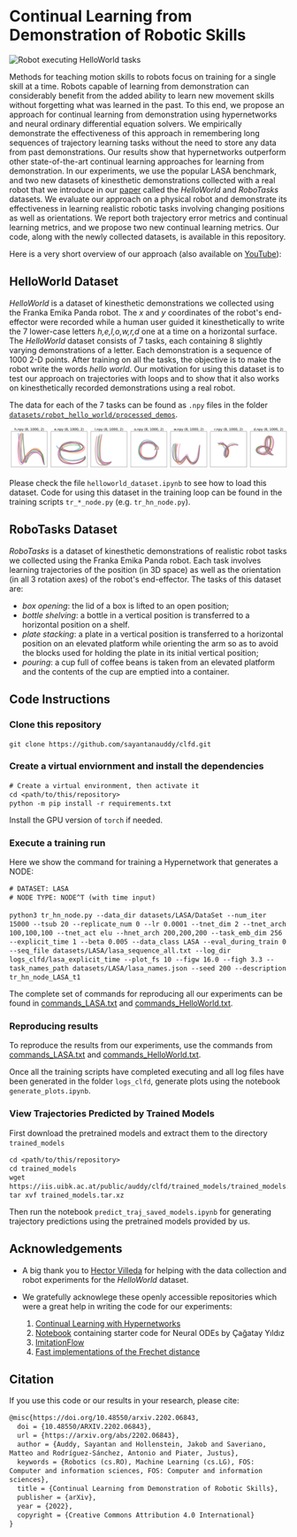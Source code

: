 # Continual Learning from Demonstration of Robotic Skills

![Robot executing HelloWorld tasks](videos_images/helloworld_robot.gif?raw=true "Robot executing HelloWorld tasks")

Methods for teaching motion skills to robots focus on training for a single skill at a time. Robots capable of learning from demonstration can considerably benefit from the added ability to learn new movement skills without forgetting what was learned in the past. To this end, we propose an approach for continual learning from demonstration using hypernetworks and neural ordinary differential equation solvers. We empirically demonstrate the effectiveness of this approach in remembering long sequences of trajectory learning tasks without the need to store any data from past demonstrations. Our results show that hypernetworks outperform other state-of-the-art continual learning approaches for learning from demonstration. In our experiments, we use the popular LASA benchmark, and two new datasets of kinesthetic demonstrations collected with a real robot that we introduce in our [paper](https://arxiv.org/abs/2202.06843) called the *HelloWorld* and *RoboTasks* datasets. We evaluate our approach on a physical robot and demonstrate its effectiveness in learning realistic robotic tasks involving changing positions as well as orientations. We report both trajectory error metrics and continual learning metrics, and we propose two new continual learning metrics. Our code, along with the newly collected datasets, is available in this repository.

Here is a very short overview of our approach (also available on [YouTube](https://youtu.be/0gdIImIBnXc)):



## HelloWorld Dataset
*HelloWorld* is a dataset of kinesthetic demonstrations we collected using the Franka Emika Panda robot. The *x* and *y* coordinates of the robot's end-effector were recorded while a human user guided it kinesthetically to write the 7 lower-case letters *h,e,l,o,w,r,d* one at a time on a horizontal surface. The *HelloWorld* dataset  consists of 7 tasks, each containing 8 slightly varying demonstrations of a letter. Each demonstration is a sequence of 1000 2-D points. After training on all the tasks, the objective is to make the robot write the words *hello world*. Our motivation for using this dataset is to test our approach on trajectories with loops and to show that it also works on kinesthetically recorded demonstrations using a real robot.

The data for each of the 7 tasks can be found as `.npy` files in the folder [`datasets/robot_hello_world/processed_demos`](datasets/robot_hello_world/processed_demos).

![HelloWorld_dataset](videos_images/HelloWorld_dataset.svg?raw=true "HelloWorld_dataset")

Please check the file `helloworld_dataset.ipynb` to see how to load this dataset. Code for using this dataset in the training loop can be found in the training scripts `tr_*_node.py` (e.g. `tr_hn_node.py`).

## RoboTasks Dataset
*RoboTasks* is a dataset of kinesthetic demonstrations of realistic robot tasks we collected using the Franka Emika Panda robot. Each task involves learning trajectories of the position (in 3D space) as well as the orientation (in all 3 rotation axes) of the robot's end-effector. The tasks of this dataset are: 
- *box opening*: the lid of a box is lifted to an open position;
- *bottle shelving*: a bottle in a vertical position is transferred to a horizontal position on a shelf.
- *plate stacking*: a plate in a vertical position is transferred to a horizontal position on an elevated platform while orienting the arm so as to avoid the blocks used for holding the plate in its initial vertical position;
- *pouring*: a cup full of coffee beans is taken from an elevated platform and the contents of the cup are emptied into a container.

## Code Instructions

### Clone this repository
```
git clone https://github.com/sayantanauddy/clfd.git
```

### Create a virtual enviornment and install the dependencies

```
# Create a virtual environment, then activate it
cd <path/to/this/repository>
python -m pip install -r requirements.txt
```
Install the GPU version of `torch` if needed.

### Execute a training run

Here we show the command for training a Hypernetwork that generates a NODE:
```
# DATASET: LASA
# NODE TYPE: NODE^T (with time input)

python3 tr_hn_node.py --data_dir datasets/LASA/DataSet --num_iter 15000 --tsub 20 --replicate_num 0 --lr 0.0001 --tnet_dim 2 --tnet_arch 100,100,100 --tnet_act elu --hnet_arch 200,200,200 --task_emb_dim 256 --explicit_time 1 --beta 0.005 --data_class LASA --eval_during_train 0 --seq_file datasets/LASA/lasa_sequence_all.txt --log_dir logs_clfd/lasa_explicit_time --plot_fs 10 --figw 16.0 --figh 3.3 --task_names_path datasets/LASA/lasa_names.json --seed 200 --description tr_hn_node_LASA_t1
```
The complete set of commands for reproducing all our experiments can be found in [commands_LASA.txt](https://github.com/sayantanauddy/clfd/blob/main/commands_LASA.txt) and [commands_HelloWorld.txt](https://github.com/sayantanauddy/clfd/blob/main/commands_HelloWorld.txt).


### Reproducing results
To reproduce the results from our experiments, use the commands from [commands_LASA.txt](https://github.com/sayantanauddy/clfd/blob/main/commands_LASA.txt) and [commands_HelloWorld.txt](https://github.com/sayantanauddy/clfd/blob/main/commands_HelloWorld.txt). 

Once all the training scripts have completed executing and all log files have been generated in the folder `logs_clfd`, generate plots using the notebook `generate_plots.ipynb`.

### View Trajectories Predicted by Trained Models

First download the pretrained models and extract them to the directory `trained_models`
```
cd <path/to/this/repository>
cd trained_models
wget https://iis.uibk.ac.at/public/auddy/clfd/trained_models/trained_models.tar.xz
tar xvf trained_models.tar.xz
```

Then run the notebook `predict_traj_saved_models.ipynb` for generating trajectory predictions using the pretrained models provided by us.

## Acknowledgements

- A big thank you to [Hector Villeda](https://iis.uibk.ac.at/people) for helping with the data collection and robot experiments for the *HelloWorld* dataset.

- We gratefully acknowlege these openly accessible repositories which were a great help in writing the code for our experiments:

    1. [Continual Learning with Hypernetworks](https://github.com/chrhenning/hypercl)
    2. [Notebook](https://colab.research.google.com/drive/1ygdXFuih_0sLA2HosQkaVQOA9v6BMSdj?usp=sharing) containing starter code for Neural ODEs by Çağatay Yıldız
    3. [ImitationFlow](https://github.com/TheCamusean/iflow)
    4. [Fast implementations of the Frechet distance](https://github.com/joaofig/discrete-frechet)

## Citation

If you use this code or our results in your research, please cite:

```
@misc{https://doi.org/10.48550/arxiv.2202.06843,
  doi = {10.48550/ARXIV.2202.06843},
  url = {https://arxiv.org/abs/2202.06843},
  author = {Auddy, Sayantan and Hollenstein, Jakob and Saveriano, Matteo and Rodríguez-Sánchez, Antonio and Piater, Justus},
  keywords = {Robotics (cs.RO), Machine Learning (cs.LG), FOS: Computer and information sciences, FOS: Computer and information sciences},
  title = {Continual Learning from Demonstration of Robotic Skills},
  publisher = {arXiv},
  year = {2022},
  copyright = {Creative Commons Attribution 4.0 International}
}
```
